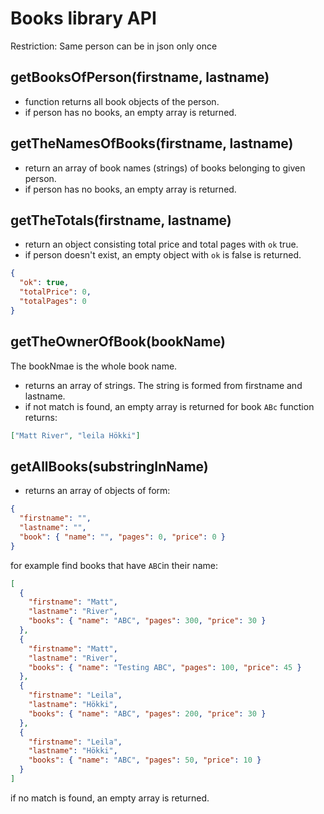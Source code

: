 # Books library API

Restriction: Same person can be in json only once

## **getBooksOfPerson(firstname, lastname)**

- function returns all book objects of the person.
- if person has no books, an empty array is returned.

## **getTheNamesOfBooks(firstname, lastname)**

- return an array of book names (strings) of books belonging to given person.
- if person has no books, an empty array is returned.

## **getTheTotals(firstname, lastname)**

- return an object consisting total price and total pages with `ok` true.
- if person doesn't exist, an empty object with `ok` is false is returned.

```json
{
  "ok": true,
  "totalPrice": 0,
  "totalPages": 0
}
```

## **getTheOwnerOfBook(bookName)**

The bookNmae is the whole book name.

- returns an array of strings. The string is formed from firstname and lastname.
- if not match is found, an empty array is returned
  for book `ABc` function returns:

```json
["Matt River", "leila Hökki"]
```

## **getAllBooks(substringInName)**

- returns an array of objects of form:

```json
{
  "firstname": "",
  "lastname": "",
  "book": { "name": "", "pages": 0, "price": 0 }
}
```

for example find books that have `ABC`in their name:

```json
[
  {
    "firstname": "Matt",
    "lastname": "River",
    "books": { "name": "ABC", "pages": 300, "price": 30 }
  },
  {
    "firstname": "Matt",
    "lastname": "River",
    "books": { "name": "Testing ABC", "pages": 100, "price": 45 }
  },
  {
    "firstname": "Leila",
    "lastname": "Hökki",
    "books": { "name": "ABC", "pages": 200, "price": 30 }
  },
  {
    "firstname": "Leila",
    "lastname": "Hökki",
    "books": { "name": "ABC", "pages": 50, "price": 10 }
  }
]
```

if no match is found, an empty array is returned.
